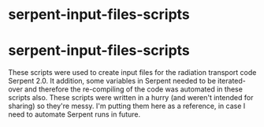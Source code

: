 # serpent-input-files-scripts
# serpent-input-files-scripts
These scripts were used to create input files for the radiation transport code Serpent 2.0. It addition, some variables in Serpent needed to be iterated-over and therefore the re-compiling of the code was automated in these scripts also. 
These scripts were written in a hurry (and weren't intended for sharing) so they're messy. I'm putting them here as a reference, in case I need to automate Serpent runs in future. 

